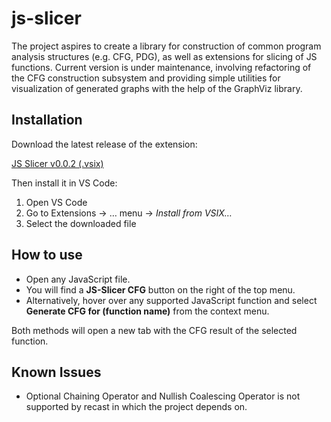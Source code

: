 # js-slicer

The project aspires to create a library for construction of common program analysis structures (e.g. CFG, PDG),
as well as extensions for slicing of JS functions. Current version is under maintenance, involving refactoring of the CFG construction subsystem and providing simple utilities for visualization of generated graphs with the help of the GraphViz library.

## Installation

Download the latest release of the extension:

[JS Slicer v0.0.2 (.vsix)](https://github.com/softeng-aueb/js-slicer/releases/download/0.0.2/js-slicer-0.0.2.vsix)

Then install it in VS Code:

1. Open VS Code
2. Go to Extensions → … menu → _Install from VSIX…_
3. Select the downloaded file

## How to use

-   Open any JavaScript file.
-   You will find a **JS-Slicer CFG** button on the right of the top menu.
-   Alternatively, hover over any supported JavaScript function and select  
    **Generate CFG for (function name)** from the context menu.

Both methods will open a new tab with the CFG result of the selected function.

## Known Issues

-   Optional Chaining Operator and Nullish Coalescing Operator is not supported by recast in which the project depends on.
